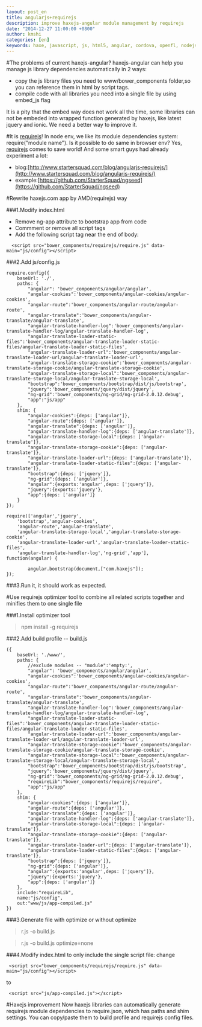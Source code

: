 ```yaml
---
layout: post_en
title: angularjs+requirejs
description: improve haxejs-angular module management by requirejs
date: "2014-12-27 11:00:00 +0800"
author: kmshi
categories: [en]
keywords: haxe, javascript, js, html5, angular, cordova, openfl, nodejs
---
```


#The problems of current haxejs-angular?
haxejs-angular can help you manage js library dependencies automatically in 2 ways:

- copy the js library files you need to www/bower_components folder,so you can reference them in html by script tags.
- compile code with all libraries you need into a single file by using embed_js flag

It is a pity that the embed way does not work all the time, some libraries can not be embeded into wrapped function generated by haxejs, like latest jquery and ionic. We need a better way to improve it.

#It is [requirejs](http://www.requirejs.org/)!
In node env, we like its module dependencies system: require("module name").
Is it possible to do same in browser env? Yes, [requirejs](http://www.requirejs.org/) comes to save world!
And some smart guys had already experiment a lot:

- blog:[http://www.startersquad.com/blog/angularjs-requirejs/](http://www.startersquad.com/blog/angularjs-requirejs/)
- example:[https://github.com/StarterSquad/ngseed](https://github.com/StarterSquad/ngseed)

#Rewrite haxejs.com app by AMD(requirejs) way

###1.Modify index.html

* Remove ng-app attribute to bootstrap app from code
* Commment or remove all script tags
* Add the following script tag near the end of body:

```
  <script src="bower_components/requirejs/require.js" data-main="js/config"></script>
```

###2.Add js/config.js

```
require.config({
	baseUrl: './',
    paths: {
        "angular": 'bower_components/angular/angular',
        "angular-cookies":'bower_components/angular-cookies/angular-cookies',
        "angular-route":'bower_components/angular-route/angular-route',
        "angular-translate":'bower_components/angular-translate/angular-translate',
        "angular-translate-handler-log":'bower_components/angular-translate-handler-log/angular-translate-handler-log',
        "angular-translate-loader-static-files":'bower_components/angular-translate-loader-static-files/angular-translate-loader-static-files',
        "angular-translate-loader-url":'bower_components/angular-translate-loader-url/angular-translate-loader-url',
        "angular-translate-storage-cookie":'bower_components/angular-translate-storage-cookie/angular-translate-storage-cookie',
        "angular-translate-storage-local":'bower_components/angular-translate-storage-local/angular-translate-storage-local',
        "bootstrap":'bower_components/bootstrap/dist/js/bootstrap',
        "jquery":'bower_components/jquery/dist/jquery',
        "ng-grid":'bower_components/ng-grid/ng-grid-2.0.12.debug',
        "app":"js/app"
    },
    shim: {
    	"angular-cookies":{deps: ['angular']},
    	"angular-route":{deps: ['angular']},
    	"angular-translate":{deps: ['angular']},
    	"angular-translate-handler-log":{deps: ['angular-translate']},
    	"angular-translate-storage-local":{deps: ['angular-translate']},
    	"angular-translate-storage-cookie":{deps: ['angular-translate']},
    	"angular-translate-loader-url":{deps: ['angular-translate']},
    	"angular-translate-loader-static-files":{deps: ['angular-translate']},
    	"bootstrap":{deps: ['jquery']},
    	"ng-grid":{deps: ['angular']},
    	"angular":{exports:'angular',deps: ['jquery']},
		"jquery":{exports:'jquery'},
    	"app":{deps: ['angular']}
    }
});

require(['angular','jquery',
	'bootstrap','angular-cookies',
	'angular-route','angular-translate',
	'angular-translate-storage-local','angular-translate-storage-cookie',
	'angular-translate-loader-url','angular-translate-loader-static-files',
	'angular-translate-handler-log','ng-grid','app'], function(angular) {

		angular.bootstrap(document,["com.haxejs"]);
});

```

###3.Run it, it should work as expected.

#Use requirejs optimizer tool to combine all related scripts together and minifies them to one single file

###1.Install optimizer tool
> npm install -g requirejs

###2.Add build profile -- build.js

```
({
	baseUrl: './www/',
    paths: {
		//exclude modules -- "module":'empty:',
        "angular": 'bower_components/angular/angular',
        "angular-cookies":'bower_components/angular-cookies/angular-cookies',
        "angular-route":'bower_components/angular-route/angular-route',
        "angular-translate":'bower_components/angular-translate/angular-translate',
        "angular-translate-handler-log":'bower_components/angular-translate-handler-log/angular-translate-handler-log',
        "angular-translate-loader-static-files":'bower_components/angular-translate-loader-static-files/angular-translate-loader-static-files',
        "angular-translate-loader-url":'bower_components/angular-translate-loader-url/angular-translate-loader-url',
        "angular-translate-storage-cookie":'bower_components/angular-translate-storage-cookie/angular-translate-storage-cookie',
        "angular-translate-storage-local":'bower_components/angular-translate-storage-local/angular-translate-storage-local',
        "bootstrap":'bower_components/bootstrap/dist/js/bootstrap',
        "jquery":'bower_components/jquery/dist/jquery',
        "ng-grid":'bower_components/ng-grid/ng-grid-2.0.12.debug',
		"requireLib":"bower_components/requirejs/require",
        "app":"js/app"
    },
    shim: {
    	"angular-cookies":{deps: ['angular']},
    	"angular-route":{deps: ['angular']},
    	"angular-translate":{deps: ['angular']},
    	"angular-translate-handler-log":{deps: ['angular-translate']},
    	"angular-translate-storage-local":{deps: ['angular-translate']},
    	"angular-translate-storage-cookie":{deps: ['angular-translate']},
    	"angular-translate-loader-url":{deps: ['angular-translate']},
    	"angular-translate-loader-static-files":{deps: ['angular-translate']},
    	"bootstrap":{deps: ['jquery']},
    	"ng-grid":{deps: ['angular']},
    	"angular":{exports:'angular',deps: ['jquery']},
		"jquery":{exports:'jquery'},
    	"app":{deps: ['angular']}
    },
	include:"requireLib",
	name:"js/config",
	out:"www/js/app-compiled.js"
})
```

###3.Generate file with optimize or without optimize
> r.js -o build.js

> r.js -o build.js optimize=none

###4.Modify index.html to only include the single script file:
change

```
 <script src="bower_components/requirejs/require.js" data-main="js/config"></script>
```
to

```
 <script src="js/app-compiled.js"></script>
```

#Haxejs improvement
Now haxejs libraries can automatically generate requirejs module dependencies to require.json, which has paths and shim settings.
You can copy/paste them to build profile and requirejs config files.


